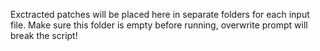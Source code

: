 Exctracted patches will be placed here in separate folders for each input file. Make sure this folder is empty before running, overwrite prompt will break the script!